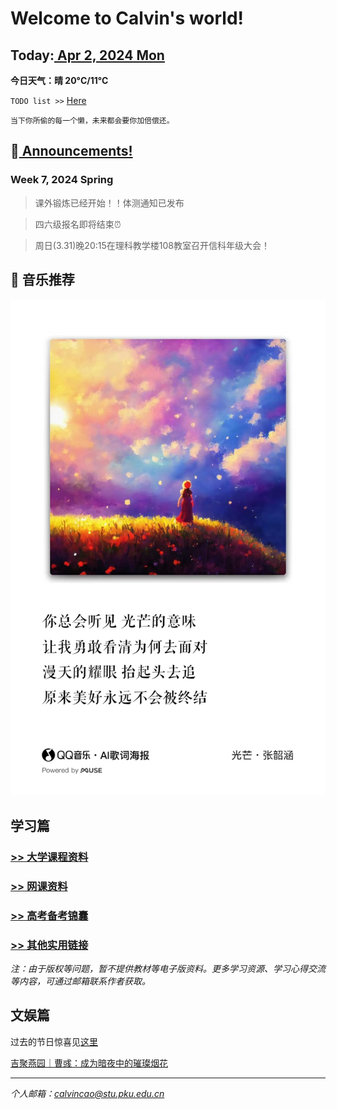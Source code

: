 # Welcome to Calvin's world!

## Today:[ Apr 2, 2024 Mon](/schedule/24sp-tue)
**今日天气：晴 20°C/11°C**

`TODO list >>` [Here](/schedule/24sp-todo)

`当下你所偷的每一个懒，未来都会要你加倍偿还。`

## 📢[ Announcements!](/public) 

### **Week 7**, 2024 Spring

> 课外锻炼已经开始！！体测通知已发布

> 四六级报名即将结束⏰

> 周日(3.31)晚20:15在理科教学楼108教室召开信科年级大会！

## 🎵 音乐推荐

![happy 元宵节!](/24sp/song/guangmang.jpg)

## 学习篇

### [>> 大学课程资料](university_courses)

### [>> 网课资料](online_course)

### [>> 高考备考锦囊](gaokao)

### [>> 其他实用链接](links)

*注：由于版权等问题，暂不提供教材等电子版资料。更多学习资源、学习心得交流等内容，可通过邮箱联系作者获取。*

## 文娱篇

过去的节日惊喜见[这里](/activity)

[吉聚燕园｜曹彧：成为暗夜中的璀璨烟花](https://mp.weixin.qq.com/s/zs2K9cgmLi-b9N5gp6V9Jg)

----
*个人邮箱：calvincao@stu.pku.edu.cn*